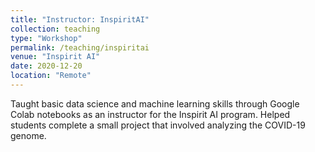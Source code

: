 ```yaml
---
title: "Instructor: InspiritAI"
collection: teaching
type: "Workshop"
permalink: /teaching/inspiritai
venue: "Inspirit AI"
date: 2020-12-20
location: "Remote"
---
```


Taught basic data science and machine learning skills through Google Colab notebooks as an instructor for the Inspirit AI program. Helped students complete a small project that involved analyzing the COVID-19 genome. 